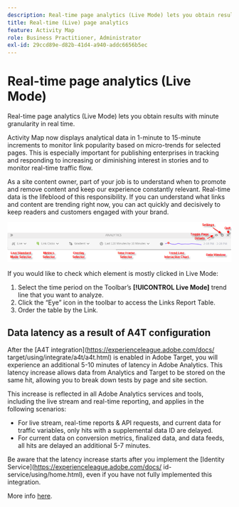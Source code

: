```yaml
---
description: Real-time page analytics (Live Mode) lets you obtain results with minute granularity in real time.
title: Real-time (Live) page analytics
feature: Activity Map
role: Business Practitioner, Administrator
exl-id: 29ccd89e-d82b-41d4-a940-addc6656b5ec
---
```

# Real-time page analytics (Live Mode)

Real-time page analytics (Live Mode) lets you obtain results with minute granularity in real time.

Activity Map now displays analytical data in 1-minute to 15-minute increments to monitor link popularity based on micro-trends for selected pages. This is especially important for publishing enterprises in tracking and responding to increasing or diminishing interest in stories and to monitor real-time traffic flow.

As a site content owner, part of your job is to understand when to promote and remove content and keep our experience constantly relevant. Real-time data is the lifeblood of this responsibility. If you can understand what links and content are trending right now, you can act quickly and decisively to keep readers and customers engaged with your brand.

![](assets/live_mode.png)

<!-- 

Describe what you can do with the feature: - what is the data shown? why do I see trend lines everywhere? how do I choose a period in the trend? what do the overlays represent in live mode? how do you compute the gainers and losers overlays? what is the auto update mode?

 -->

If you would like to check which element is mostly clicked in Live Mode:

1. Select the time period on the Toolbar’s **[!UICONTROL Live Mode]** trend line that you want to analyze.
1. Click the “Eye” icon in the toolbar to access the Links Report Table.
1. Order the table by the Link.

## Data latency as a result of A4T configuration

After the [A4T integration](https://experienceleague.adobe.com/docs/ target/using/integrate/a4t/a4t.html) is enabled in Adobe Target, you will experience an additional 5-10 minutes of latency in Adobe Analytics. This latency increase allows data from Analytics and Target to be stored on the same hit, allowing you to break down tests by page and site section.

This increase is reflected in all Adobe Analytics services and tools, including the live stream and real-time reporting, and applies in the following scenarios:

* For live stream, real-time reports & API requests, and current data for traffic variables, only hits with a supplemental data ID are delayed.
* For current data on conversion metrics, finalized data, and data feeds, all hits are delayed an additional 5-7 minutes.

Be aware that the latency increase starts after you implement the [Identity Service](https://experienceleague.adobe.com/docs/ id-service/using/home.html), even if you have not fully implemented this integration.

More info [here](/help/analyze/activity-map/activitymap-standard-live.md).
